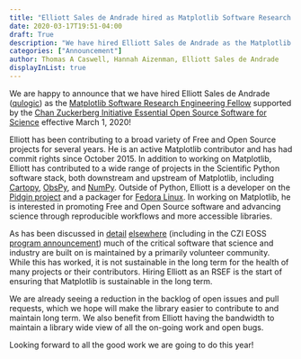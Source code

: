 ```yaml
---
title: "Elliott Sales de Andrade hired as Matplotlib Software Research Engineering Fellow"
date: 2020-03-17T19:51-04:00
draft: True
description: "We have hired Elliott Sales de Andrade as the Matplotlib Software Research Engineering Fellow supported by the Chan Zuckerberg Initiative Essential Open Source Software for Science"
categories: ["Announcement"]
author: Thomas A Caswell, Hannah Aizenman, Elliott Sales de Andrade
displayInList: true
---
```



We are happy to announce that we have hired Elliott Sales de Andrade ([qulogic](https://github.com/qulogic))
as the [Matplotlib Software Research Engineering
Fellow](https://github.com/matplotlib/CZI_2019-07_mpl) supported by
the [Chan Zuckerberg Initiative Essential Open Source Software for
Science](https://chanzuckerberg.com/eoss/proposals/matplotlib-foundation-of-scientific-visualization-in-python/)
effective March 1, 2020!

Elliott has been contributing to a broad variety of Free and Open
Source projects for several years. He is an active Matplotlib
contributor and has had commit rights since October 2015. In addition
to working on Matplotlib, Elliott has contributed to a wide range of
projects in the Scientific Python software stack, both downstream and
upstream of Matplotlib, including
[Cartopy](https://scitools.org.uk/cartopy/),
[ObsPy](https://obspy.org/), and [NumPy](https://numpy.org/). Outside
of Python, Elliott is a developer on the [Pidgin
project](https://pidgin.im/) and a packager for [Fedora
Linux](https://getfedora.org/). In working on Matplotlib, he is
interested in promoting Free and Open Source software and advancing
science through reproducible workflows and more accessible libraries.

As has been discussed in
[detail](https://www.fordfoundation.org/work/learning/research-reports/roads-and-bridges-the-unseen-labor-behind-our-digital-infrastructure/)
[](http://ford)[elsewhere](https://numfocus.org/programs/sustainability)
(including in the CZI EOSS [program
announcement](https://chanzuckerberg.com/rfa/essential-open-source-software-for-science/))
much of the critical software that science and industry are built on
is maintained by a primarily volunteer community. While this has
worked, it is not sustainable in the long term for the health of many
projects or their contributors.  Hiring Elliott as an RSEF is the
start of ensuring that Matplotlib is sustainable in the long term.

We are already seeing a reduction in the backlog of open issues and
pull requests, which we hope will make the library easier to
contribute to and maintain long term. We also benefit from Elliott
having the bandwidth to maintain a library wide view of all the
on-going work and open bugs.


Looking forward to all the good work we are going to do this year!
